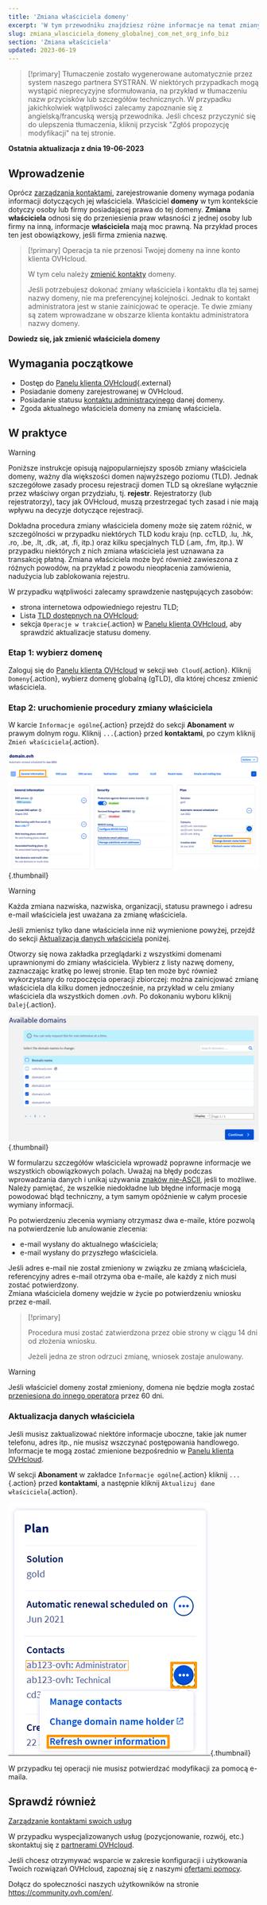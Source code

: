 ```yaml
---
title: 'Zmiana właściciela domeny'
excerpt: 'W tym przewodniku znajdziesz różne informacje na temat zmiany właściciela domeny.'
slug: zmiana_wlasciciela_domeny_globalnej_com_net_org_info_biz
section: 'Zmiana właściciela'
updated: 2023-06-19
---
```


> [!primary]
> Tłumaczenie zostało wygenerowane automatycznie przez system naszego partnera SYSTRAN. W niektórych przypadkach mogą wystąpić nieprecyzyjne sformułowania, na przykład w tłumaczeniu nazw przycisków lub szczegółów technicznych. W przypadku jakichkolwiek wątpliwości zalecamy zapoznanie się z angielską/francuską wersją przewodnika. Jeśli chcesz przyczynić się do ulepszenia tłumaczenia, kliknij przycisk "Zgłóś propozycję modyfikacji" na tej stronie.
>

**Ostatnia aktualizacja z dnia 19-06-2023**

## Wprowadzenie

Oprócz [zarządzania kontaktami](/pages/account/customer/managing_contacts), zarejestrowanie domeny wymaga podania informacji dotyczących jej właściciela. Właściciel **domeny** w tym kontekście dotyczy osoby lub firmy posiadającej prawa do tej domeny. **Zmiana właściciela** odnosi się do przeniesienia praw własności z jednej osoby lub firmy na inną, informacje **właściciela** mają moc prawną. Na przykład proces ten jest obowiązkowy, jeśli firma zmienia nazwę.

> [!primary]
>Operacja ta nie przenosi Twojej domeny na inne konto klienta OVHcloud.
>
>W tym celu należy [zmienić kontakty](/pages/account/customer/managing_contacts) domeny.
>
> Jeśli potrzebujesz dokonać zmiany właściciela i kontaktu dla tej samej nazwy domeny, nie ma preferencyjnej kolejności. Jednak to kontakt administratora jest w stanie zainicjować te operacje. Te dwie zmiany są zatem wprowadzane w obszarze klienta kontaktu administratora nazwy domeny.

**Dowiedz się, jak zmienić właściciela domeny**

## Wymagania początkowe

- Dostęp do [Panelu klienta OVHcloud](https://www.ovh.com/auth/?action=gotomanager&from=https://www.ovh.pl/&ovhSubsidiary=pl){.external}
- Posiadanie domeny zarejestrowanej w OVHcloud.
- Posiadanie statusu [kontaktu administracyjnego](/pages/account/customer/managing_contacts) danej domeny.
- Zgoda aktualnego właściciela domeny na zmianę właściciela.

## W praktyce

> [!warning]
>
> Poniższe instrukcje opisują najpopularniejszy sposób zmiany właściciela domeny, ważny dla większości domen najwyższego poziomu (TLD). Jednak szczegółowe zasady procesu rejestracji domen TLD są określane wyłącznie przez właściwy organ przydziału, tj. **rejestr**. Rejestratorzy (lub rejestratorzy), tacy jak OVHcloud, muszą przestrzegać tych zasad i nie mają wpływu na decyzje dotyczące rejestracji.
>
> Dokładna procedura zmiany właściciela domeny może się zatem różnić, w szczególności w przypadku niektórych TLD kodu kraju (np. ccTLD, .lu, .hk, .ro, .be, .lt, .dk, .at, .fi, itp.) oraz kilku specjalnych TLD (.am, .fm, itp.). W przypadku niektórych z nich zmiana właściciela jest uznawana za transakcję płatną. Zmiana właściciela może być również zawieszona z różnych powodów, na przykład z powodu nieopłacenia zamówienia, nadużycia lub zablokowania rejestru.
>
> W przypadku wątpliwości zalecamy sprawdzenie następujących zasobów:
>
> - strona internetowa odpowiedniego rejestru TLD;
> - Lista [TLD dostępnych na OVHcloud](https://www.ovhcloud.com/pl/domains/tld/);
> - sekcja `Operacje w trakcie`{.action} w [Panelu klienta OVHcloud](https://www.ovh.com/auth/?action=gotomanager&from=https://www.ovh.pl/&ovhSubsidiary=pl), aby sprawdzić aktualizacje statusu domeny.
>

### Etap 1: wybierz domenę

Zaloguj się do [Panelu klienta OVHcloud](https://www.ovh.com/auth/?action=gotomanager&from=https://www.ovh.pl/&ovhSubsidiary=pl) w sekcji `Web Cloud`{.action}. Kliknij `Domeny`{.action}, wybierz domenę globalną (gTLD), dla której chcesz zmienić właściciela.


### Etap 2: uruchomienie procedury zmiany właściciela

W karcie `Informacje ogólne`{.action} przejdź do sekcji **Abonament** w prawym dolnym rogu. Kliknij `...`{.action} przed **kontaktami**, po czym kliknij `Zmień właściciela`{.action}.

![zmiana właściciela](images/3652-2.png){.thumbnail}

> [!warning]
>
> Każda zmiana nazwiska, nazwiska, organizacji, statusu prawnego i adresu e-mail właściciela jest uważana za zmianę właściciela.
>
> Jeśli zmienisz tylko dane właściciela inne niż wymienione powyżej, przejdź do sekcji [Aktualizacja danych właściciela](#updateownerinformation) poniżej.
>

Otworzy się nowa zakładka przeglądarki z wszystkimi domenami uprawnionymi do zmiany właściciela. Wybierz z listy nazwę domeny, zaznaczając kratkę po lewej stronie. Etap ten może być również wykorzystany do rozpoczęcia operacji zbiorczej: można zainicjować zmianę właściciela dla kilku domen jednocześnie, na przykład w celu zmiany właściciela dla wszystkich domen *.ovh*. Po dokonaniu wyboru kliknij `Dalej`{.action}.

![zmiana właściciela](images/3657.PNG){.thumbnail}

W formularzu szczegółów właściciela wprowadź poprawne informacje we wszystkich obowiązkowych polach. Uważaj na błędy podczas wprowadzania danych i unikaj używania [znaków nie-ASCII](http://facweb.cs.depaul.edu/sjost/it212/documents/ascii-pr.htm), jeśli to możliwe. Należy pamiętać, że wszelkie niedokładne lub błędne informacje mogą powodować błąd techniczny, a tym samym opóźnienie w całym procesie wymiany informacji.

Po potwierdzeniu zlecenia wymiany otrzymasz dwa e-maile, które pozwolą na potwierdzenie lub anulowanie zlecenia:

- e-mail wysłany do aktualnego właściciela;
- e-mail wysłany do przyszłego właściciela.

Jeśli adres e-mail nie został zmieniony w związku ze zmianą właściciela, referencyjny adres e-mail otrzyma oba e-maile, ale każdy z nich musi zostać potwierdzony.
<br>Zmiana właściciela domeny wejdzie w życie po potwierdzeniu wniosku przez e-mail.

> [!primary]
>
> Procedura musi zostać zatwierdzona przez obie strony w ciągu 14 dni od złożenia wniosku.
> 
> Jeżeli jedna ze stron odrzuci zmianę, wniosek zostaje anulowany.

> [!warning]
>
> Jeśli właściciel domeny został zmieniony, domena nie będzie mogła zostać [przeniesiona do innego operatora](../transfer_wychodzacy_domeny_globalnej_lub_geograficznej/) przez 60 dni.

### Aktualizacja danych właściciela <a name="updateownerinformation"></a>

Jeśli musisz zaktualizować niektóre informacje uboczne, takie jak numer telefonu, adres itp., nie musisz wszczynać postępowania handlowego. Informacje te mogą zostać zmienione bezpośrednio w [Panelu klienta OVHcloud](https://www.ovh.com/auth/?action=gotomanager&from=https://www.ovh.pl/&ovhSubsidiary=pl).

W sekcji **Abonament** w zakładce `Informacje ogólne`{.action} kliknij `...`{.action} przed **kontaktami**, a następnie kliknij `Aktualizuj dane właściciela`{.action}.

![zmiana właściciela](images/3658.png){.thumbnail}

W przypadku tej operacji nie musisz potwierdzać modyfikacji za pomocą e-maila.

## Sprawdź również

[Zarządzanie kontaktami swoich usług](/pages/account/customer/managing_contacts)

W przypadku wyspecjalizowanych usług (pozycjonowanie, rozwój, etc.) skontaktuj się z [partnerami OVHcloud](https://partner.ovhcloud.com/pl/directory/).

Jeśli chcesz otrzymywać wsparcie w zakresie konfiguracji i użytkowania Twoich rozwiązań OVHcloud, zapoznaj się z naszymi [ofertami pomocy](https://www.ovhcloud.com/pl/support-levels/).

Dołącz do społeczności naszych użytkowników na stronie <https://community.ovh.com/en/>. 
